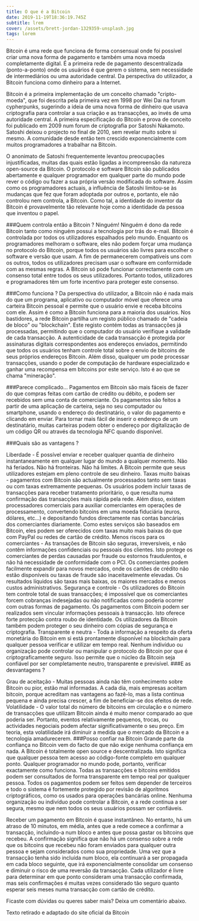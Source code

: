 ```yaml
---
title: O que é a Bitcoin
date: 2019-11-19T18:36:19.745Z
subtitle: lrem
cover: /assets/brett-jordan-1329359-unsplash.jpg
tags: lorem
---
```

Bitcoin é uma rede que funciona de forma consensual onde foi possível criar uma nova forma de pagamento e também uma nova moeda completamente digital. É a primeira rede de pagamento descentralizada (ponto-a-ponto) onde os usuários é que gerem o sistema, sem necessidade de intermediários ou uma autoridade central. Da perspectiva do utilizador, a Bitcoin funciona como dinheiro para a Internet.

Bitcoin é a primeira implementação de um conceito chamado "cripto-moeda", que foi descrita pela primeira vez em 1998 por Wei Dai na forum cypherpunks, sugerindo a ideia de uma nova forma de dinheiro que usava criptografia para controlar a sua criação e as transacções, ao invés de uma autoridade central. A primeira especificação do Bitcoin e prova de conceito foi publicado em 2009 num forum de criptografia por Satoshi Nakamoto. Satoshi deixou o projecto no final de 2010, sem revelar muito sobre si mesmo. A comunidade desde então tem crescido exponencialmente com muitos programadores a trabalhar na Bitcoin.

O anonimato de Satoshi frequentemente levantou preocupações injustificadas, muitas das quais estão ligadas a incompreensão da natureza open-source da Bitcoin. O protocolo e software Bitcoin são publicados abertamente e qualquer programador em qualquer parte do mundo pode rever o código ou fazer a sua própria versão modificada do software. Assim como os programadores actuais, a influência de Satoshi limitou-se às mudanças que fez que foram adoptada por outros e, portanto, ele não controlou nem controla, a Bitcoin. Como tal, a identidade do inventor da Bitcoin é provavelmente tão relevante hoje como a identidade da pessoa que inventou o papel.

###Quem controla então a Bitcoin ? Ninguém! Ninguém é dono da rede Bitcoin tanto como ninguém possui a tecnologia por trás do e-mail. Bitcoin é controlada por todos os utilizadores espalhados pelo mundo. Enquanto os programadores melhoram o software, eles não podem forçar uma mudança no protocolo do Bitcoin, porque todos os usuários são livres para escolher o software e versão que usam. A fim de permanecerem compatíveis uns com os outros, todos os utilizadores precisam usar o software em conformidade com as mesmas regras. A Bitcoin só pode funcionar correctamente com um consenso total entre todos os seus utilizadores. Portanto todos, utilizadores e programadores têm um forte incentivo para proteger este consenso.

###Como funciona ? Da perspectiva do utilizador, a Bitcoin não é nada mais do que um programa, aplicativo ou computador móvel que oferece uma carteira Bitcoin pessoal e permite que o usuário envie e receba bitcoins com ele. Assim é como a Bitcoin funciona para a maioria dos usuários. Nos bastidores, a rede Bitcoin partilha um registo público chamado de "cadeia de bloco" ou "blockchain". Este registo contém todas as transacções já processadas​​, permitindo que o computador do usuário verifique a validade de cada transacção. A autenticidade de cada transacção é protegida por assinaturas digitais correspondentes aos endereços enviados, permitindo que todos os usuários tenham controle total sobre o envio de bitcoins de seus próprios endereços Bitcoin. Além disso, qualquer um pode processar transacções, usando o poder de computação de hardware especializado e ganhar uma recompensa em bitcoins por este serviço. Isto é ao que se chama "mineração".

###Parece complicado... Pagamentos em Bitcoin são mais fáceis de fazer do que compras feitas com cartão de crédito ou débito, e podem ser recebidos sem uma conta de comerciante. Os pagamentos são feitos a partir de uma aplicação de carteira, seja no seu computador ou smartphone, usando o endereço do destinatário, o valor do pagamento e clicando em enviar. Para tornar mais fácil de inserir o endereço de um destinatário, muitas carteiras podem obter o endereço por digitalização de um código QR ​​ou através da tecnologia NFC quando disponível.

###Quais são as vantagens ?

Liberdade - É possível enviar e receber qualquer quantia de dinheiro instantaneamente em qualquer lugar do mundo a qualquer momento. Não há feriados. Não há fronteiras. Não há limites. A Bitcoin permite que seus utilizadores estejam em pleno controle de seu dinheiro.
Taxas muito baixas - pagamentos com Bitcoin são actualmente processados tanto sem taxas ou com taxas extremamente pequenas. Os usuários podem incluir taxas de transacções para receber tratamento prioritário, o que resulta numa confirmação das transacções mais rápida pela rede. Além disso, existem processadores comerciais para auxiliar comerciantes em operações de processamento, convertendo bitcoins em uma moeda fiduciária (euros, dólares, etc...) e depositando fundos directamente nas contas bancárias dos comerciantes diariamente. Como estes serviços são baseados em Bitcoin, eles podem ser oferecidos com taxas muito mais baixas do que com PayPal ou redes de cartão de crédito.
Menos riscos para os comerciantes - As transações de Bitcoin são seguras, irreversíveis, e não contêm informações confidenciais ou pessoais dos clientes. Isto protege os comerciantes de perdas causadas por fraude ou estornos fraudulentos, e não há necessidade de conformidade com o PCI. Os comerciantes podem facilmente expandir para novos mercados, onde os cartões de crédito não estão disponíveis ou taxas de fraude são inaceitavelmente elevadas. Os resultados líquidos são taxas mais baixas, os maiores mercados e menos custos administrativos.
Segurança e controle - Os utilizadores do Bitcoin tem controle total de suas transacções; é impossível que os comerciantes forcem cobranças indesejadas ou não notificadas como poderia ocorrer com outras formas de pagamento. Os pagamentos com Bitcoin podem ser realizados sem vincular informações pessoais à transacção. Isto oferece forte protecção contra roubo de identidade. Os utilizadores da Bitcoin também podem proteger o seu dinheiro com cópias de segurança e criptografia.
Transparente e neutra - Toda a informação a respeito da oferta monetária do Bitcoin em si está prontamente disponível na blockchain para qualquer pessoa verificar e utilizar em tempo real. Nenhum indivíduo ou organização pode controlar ou manipular o protocolo do Bitcoin por que é criptograficamente seguro. Isso permite que o núcleo da Bitcoin seja confiável por ser completamente neutro, transparente e previsível.
###E as desvantagens ?

Grau de aceitação - Muitas pessoas ainda não têm conhecimento sobre Bitcoin ou pior, estão mal informadas. A cada dia, mais empresas aceitam bitcoin, porque acreditam nas vantagens ao fazê-lo, mas a lista continua pequena e ainda precisa crescer, a fim de beneficiar-se dos efeitos de rede.
Volatilidade - O valor total do número de bitcoins em circulação e o número de transacções que utilizam Bitcoin ainda é muito menor comparado ao que poderia ser. Portanto, eventos relativamente pequenos, trocas, ou actividades negociais podem afectar significativamente o seu preço. Em teoria, esta volatilidade irá diminuir a medida que o mercado da Bitcoin e a tecnologia amadurecerem.
###Posso confiar na Bitcoin Grande parte da confiança no Bitcoin vem do facto de que não exige nenhuma confiança em nada. A Bitcoin é totalmente open source e descentralizada. Isto significa que qualquer pessoa tem acesso ao código-fonte completo em qualquer ponto. Qualquer programador no mundo pode, portanto, verificar exactamente como funciona. Todas as transacções e bitcoins emitidos podem ser consultados de forma transparente em tempo real por qualquer pessoa. Todos os pagamentos podem ser feitos sem depender de terceiros e todo o sistema é fortemente protegido por revisão de algoritmos criptográficos, como os usados ​​para operações bancárias online. Nenhuma organização ou indivíduo pode controlar a Bitcoin, e a rede continua a ser segura, mesmo que nem todos os seus usuários possam ser confiáveis.

Receber um pagamento em Bitcoin é quase instantâneo. No entanto, há um atraso de 10 minutos, em média, antes que a rede comece a confirmar a transacção, incluindo-a num bloco e antes que possa gastar os bitcoins que recebeu. A confirmação significa que não há um consenso sobre a rede que os bitcoins que recebeu não foram enviados para qualquer outra pessoa e sejam considerados como sua propriedade. Uma vez que a transacção tenha sido incluída num bloco, ela continuará a ser propagada em cada bloco seguinte, que irá exponencialmente consolidar um consenso e diminuir o risco de uma reversão da transacção. Cada utilizador é livre para determinar em que ponto consideram uma transacção confirmada, mas seis confirmações é muitas vezes considerado tão seguro quanto esperar seis meses numa transacção com cartão de crédito.

Ficaste com dúvidas ou queres saber mais? Deixa um comentário abaixo.

Texto retirado e adaptado do site oficial da Bitcoin
